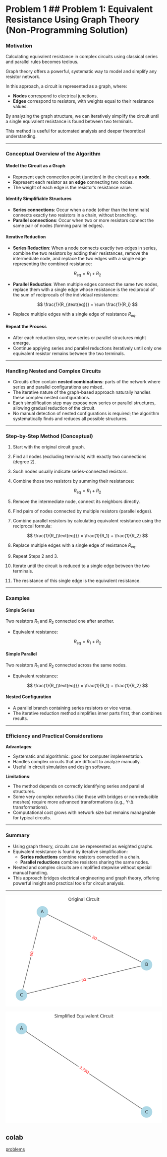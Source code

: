  # Problem 1 ## Problem 1: Equivalent Resistance Using Graph Theory (Non-Programming Solution)

### Motivation

Calculating equivalent resistance in complex circuits using classical series and parallel rules becomes tedious.

Graph theory offers a powerful, systematic way to model and simplify any resistor network.

In this approach, a circuit is represented as a graph, where:

- **Nodes** correspond to electrical junctions.
- **Edges** correspond to resistors, with weights equal to their resistance values.

By analyzing the graph structure, we can iteratively simplify the circuit until a single equivalent resistance is found between two terminals.

This method is useful for automated analysis and deeper theoretical understanding.

---

### Conceptual Overview of the Algorithm

#### Model the Circuit as a Graph

- Represent each connection point (junction) in the circuit as a **node**.
- Represent each resistor as an **edge** connecting two nodes.
- The weight of each edge is the resistor’s resistance value.

#### Identify Simplifiable Structures

- **Series connections**: Occur when a node (other than the terminals) connects exactly two resistors in a chain, without branching.
- **Parallel connections**: Occur when two or more resistors connect the same pair of nodes (forming parallel edges).

#### Iterative Reduction

- **Series Reduction**: When a node connects exactly two edges in series, combine the two resistors by adding their resistances, remove the intermediate node, and replace the two edges with a single edge representing the combined resistance:

  $$
  R_{\text{eq}} = R_1 + R_2
  $$

- **Parallel Reduction**: When multiple edges connect the same two nodes, replace them with a single edge whose resistance is the reciprocal of the sum of reciprocals of the individual resistances:

  $$
  \frac{1}{R_{\text{eq}}} = \sum \frac{1}{R_i}
  $$

- Replace multiple edges with a single edge of resistance $R_{\text{eq}}$.

#### Repeat the Process

- After each reduction step, new series or parallel structures might emerge.
- Continue applying series and parallel reductions iteratively until only one equivalent resistor remains between the two terminals.

---

### Handling Nested and Complex Circuits

- Circuits often contain **nested combinations**: parts of the network where series and parallel configurations are mixed.
- The iterative nature of the graph-based approach naturally handles these complex nested configurations.
- Each simplification step may expose new series or parallel structures, allowing gradual reduction of the circuit.
- No manual detection of nested configurations is required; the algorithm systematically finds and reduces all possible structures.

---

### Step-by-Step Method (Conceptual)

1. Start with the original circuit graph.
2. Find all nodes (excluding terminals) with exactly two connections (degree 2).
3. Such nodes usually indicate series-connected resistors.
4. Combine those two resistors by summing their resistances:

   $$
   R_{\text{eq}} = R_1 + R_2
   $$

5. Remove the intermediate node, connect its neighbors directly.
6. Find pairs of nodes connected by multiple resistors (parallel edges).
7. Combine parallel resistors by calculating equivalent resistance using the reciprocal formula:

   $$
   \frac{1}{R_{\text{eq}}} = \frac{1}{R_1} + \frac{1}{R_2}
   $$

8. Replace multiple edges with a single edge of resistance $R_{\text{eq}}$.
9. Repeat Steps 2 and 3.
10. Iterate until the circuit is reduced to a single edge between the two terminals.
11. The resistance of this single edge is the equivalent resistance.

---

### Examples

#### Simple Series

Two resistors $R_1$ and $R_2$ connected one after another.

- Equivalent resistance:

  $$
  R_{\text{eq}} = R_1 + R_2
  $$

#### Simple Parallel

Two resistors $R_1$ and $R_2$ connected across the same nodes.

- Equivalent resistance:

  $$
  \frac{1}{R_{\text{eq}}} = \frac{1}{R_1} + \frac{1}{R_2}
  $$

#### Nested Configuration

- A parallel branch containing series resistors or vice versa.
- The iterative reduction method simplifies inner parts first, then combines results.

---

### Efficiency and Practical Considerations

**Advantages**:

- Systematic and algorithmic: good for computer implementation.
- Handles complex circuits that are difficult to analyze manually.
- Useful in circuit simulation and design software.

**Limitations**:

- The method depends on correctly identifying series and parallel structures.
- Some very complex networks (like those with bridges or non-reducible meshes) require more advanced transformations (e.g., Y-Δ transformations).
- Computational cost grows with network size but remains manageable for typical circuits.

---

### Summary

- Using graph theory, circuits can be represented as weighted graphs.
- Equivalent resistance is found by iterative simplification:
  - **Series reductions** combine resistors connected in a chain.
  - **Parallel reductions** combine resistors sharing the same nodes.
- Nested and complex circuits are simplified stepwise without special manual handling.
- This approach bridges electrical engineering and graph theory, offering powerful insight and practical tools for circuit analysis.

---

![alt text](image-5.png)

![alt text](image-6.png)


## colab 
[problems](https://colab.research.google.com/drive/1iBWUYRk0QN1CEQ_U9ZlV32IZq9PVSaLw?usp=sharing)
